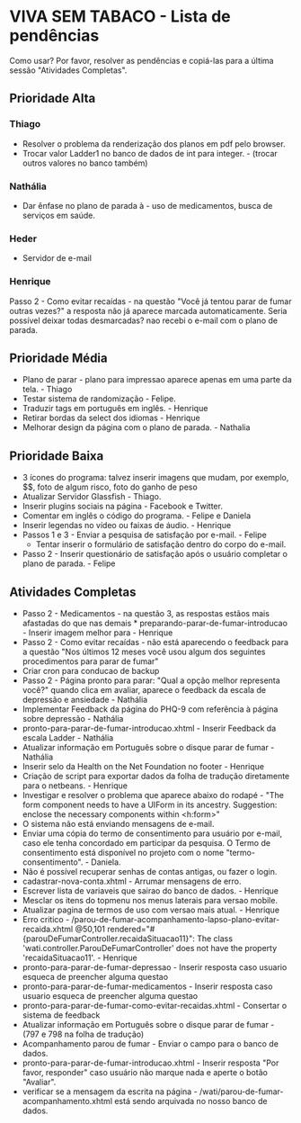VIVA SEM TABACO - Lista de pendências
=======================================

Como usar?
Por favor, resolver as pendências e copiá-las para a última sessão "Atividades Completas".

Prioridade Alta
------------------------

### Thiago


* Resolver o problema da renderização dos planos em pdf pelo browser.
* Trocar valor Ladder1 no banco de dados de int para integer. - (trocar outros valores no banco também)
	
### Nathália
* Dar ênfase no plano de parada à - uso de medicamentos, busca de serviços em saúde.

### Heder
  * Servidor de e-mail

### Henrique

Passo 2 - Como evitar recaídas - na questão "Você já tentou parar de fumar outras vezes?" a resposta não já aparece marcada automaticamente. Seria possível deixar todas desmarcadas?
nao recebi o e-mail com o plano de parada.

Prioridade Média
------------------------
 * Plano de parar - plano para impressao aparece apenas em uma parte da tela. - Thiago
 * Testar sistema de randomização - Felipe.
 * Traduzir tags em português em inglês. - Henrique
 * Retirar bordas da select dos idiomas - Henrique
 * Melhorar design da página com o plano de parada. - Nathalia
 

Prioridade Baixa
-------------------------	
* 3 ícones do programa: talvez inserir imagens que mudam, por exemplo, $$, foto de algum risco, foto do ganho de peso
* Atualizar Servidor Glassfish - Thiago.
* Inserir plugins sociais na página - Facebook e Twitter.
* Comentar em inglês o código do programa. - Felipe e Daniela
* Inserir legendas no vídeo ou faixas de áudio. - Henrique
* Passos 1 e 3 - Enviar a pesquisa de satisfação por e-mail. - Felipe
   * Tentar inserir o formulário de satisfação dentro do corpo do e-mail.
* Passo 2 - Inserir questionário de satisfação após o usuário completar o plano de parada. - Felipe


Atividades Completas
-------------------------
 * Passo 2 - Medicamentos - na questão 3, as respostas estãos mais afastadas do que nas demais * preparando-parar-de-fumar-introducao - Inserir imagem melhor para - Henrique
 * Passo 2 - Como evitar recaídas - não está aparecendo o feedback para a questão "Nos últimos 12 meses você usou algum dos seguintes procedimentos para parar de fumar"
 * Criar cron para conducao de backup
 * Passo 2 - Página pronto para parar: "Qual a opção melhor representa você?" quando clica em avaliar, aparece o feedback da escala de depressão e ansiedade - Nathália
 * Implementar Feedback da página do PHQ-9 com referência à página sobre depressão - Nathália
 * pronto-para-parar-de-fumar-introducao.xhtml - Inserir Feedback da escala Ladder - Nathália
 * Atualizar informação em Português sobre o disque parar de fumar - Nathália
 * Inserir selo da Health on the Net Foundation no footer - Henrique
 * Criação de script para exportar dados da folha de tradução diretamente para o netbeans. - Henrique
 * Investigar e resolver o problema que aparece abaixo do rodapé - "The form component needs to have a UIForm in its ancestry. Suggestion: enclose the necessary components within <h:form>"
 * O sistema não está enviando mensagens de e-mail.
 * Enviar uma cópia do termo de consentimento para usuário por e-mail, caso ele tenha concordado em participar da pesquisa. O Termo de consentimento está disponível no projeto com o nome "termo-consentimento". - Daniela.
 * Não é possível recuperar senhas de contas antigas, ou fazer o login.
 * cadastrar-nova-conta.xhtml - Arrumar mensagens de erro.
 * Escrever lista de variaveis que sairao do banco de dados. - Henrique
 * Mesclar os itens do topmenu nos menus laterais para versao mobile.
 * Atualizar pagina de termos de uso com versao mais atual. - Henrique
 * Erro critico - /parou-de-fumar-acompanhamento-lapso-plano-evitar-recaida.xhtml @50,101 rendered="#{parouDeFumarController.recaidaSituacao11}": The class 'wati.controller.ParouDeFumarController' does not have the property 'recaidaSituacao11'. - Henrique
 * pronto-para-parar-de-fumar-depressao - Inserir resposta caso usuario esqueca de preencher alguma questao
 * pronto-para-parar-de-fumar-medicamentos - Inserir resposta caso usuario esqueca de preencher alguma questao
 * pronto-para-parar-de-fumar-como-evitar-recaidas.xhtml - Consertar o sistema de feedback
 * Atualizar informação em Português sobre o disque parar de fumar  - (797 e 798 na folha de tradução)
 * Acompanhamento parou de fumar - Enviar o campo para o banco de dados.
* pronto-para-parar-de-fumar-introducao.xhtml - Inserir resposta "Por favor, responder" caso usuário não marque nada e aperte o botão "Avaliar".
* verificar se a mensagem da escrita na página - /wati/parou-de-fumar-acompanhamento.xhtml está sendo arquivada no nosso banco de dados.




